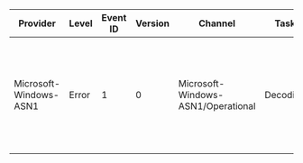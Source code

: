 Provider                |  Level  |  Event ID  |  Version  |  Channel                             |  Task      |  Opcode  |  Keyword   |  Message
------------------------|---------|------------|-----------|--------------------------------------|------------|----------|------------|-------------------------------------------------------------------------------------------------------------------------------------------------------------------------------
Microsoft-Windows-ASN1  |  Error  |  1         |  0        |  Microsoft-Windows-ASN1/Operational  |  Decoding  |          |  Decoding  |  Decoding failed:	Module	{Module}	PDU	{PDU}	Object	{Object}	Status	{Status}	Data length	{TotalEncodedLength}		See Details for the first {EncodedLength} bytes of encoded data.